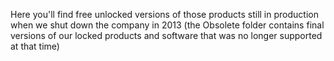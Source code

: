 Here you'll find free unlocked versions of those products still in production when we shut down the company in 2013 (the Obsolete folder contains final versions of our locked products and software that was no longer supported at that time)
